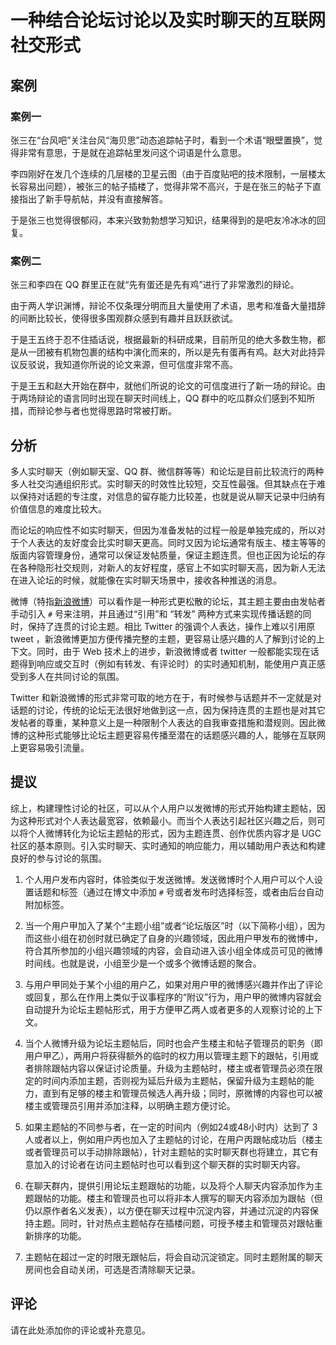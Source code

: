 # 一种结合论坛讨论以及实时聊天的互联网社交形式

## 案例

### 案例一

张三在“台风吧”关注台风“海贝思”动态追踪帖子时，看到一个术语“眼壁置换”，觉得非常有意思，于是就在追踪帖里发问这个词语是什么意思。  

李四刚好在发几个连续的几层楼的卫星云图（由于百度贴吧的技术限制，一层楼太长容易出问题），被张三的帖子插楼了，觉得非常不高兴，于是在张三的帖子下直接指出了新手导航帖，并没有直接解答。

于是张三也觉得很郁闷，本来兴致勃勃想学习知识，结果得到的是吧友冷冰冰的回复。

### 案例二

张三和李四在 QQ 群里正在就“先有蛋还是先有鸡”进行了非常激烈的辩论。

由于两人学识渊博，辩论不仅条理分明而且大量使用了术语，思考和准备大量措辞的间断比较长，使得很多围观群众感到有趣并且跃跃欲试。

于是王五终于忍不住插话说，根据最新的科研成果，目前所见的绝大多数生物，都是从一团被有机物包裹的结构中演化而来的，所以是先有蛋再有鸡。赵大对此持异议反驳说，我知道你所说的论文来源，但可信度非常不高。

于是王五和赵大开始在群中，就他们所说的论文的可信度进行了新一场的辩论。由于两场辩论的语言同时出现在聊天时间线上，QQ 群中的吃瓜群众们感到不知所措，而辩论参与者也觉得思路时常被打断。

## 分析

多人实时聊天（例如聊天室、QQ 群、微信群等等）和论坛是目前比较流行的两种多人社交沟通组织形式。实时聊天的时效性比较短，交互性最强。但其缺点在于难以保持对话题的专注度，对信息的留存能力比较差，也就是说从聊天记录中归纳有价值信息的难度比较大。

而论坛的响应性不如实时聊天，但因为准备发帖的过程一般是单独完成的，所以对于个人表达的友好度会比实时聊天更高。同时又因为论坛通常有版主、楼主等等的版面内容管理身份，通常可以保证发帖质量，保证主题连贯。但也正因为论坛的存在各种隐形社交规则，对新人的友好程度，感官上不如实时聊天高，因为新人无法在进入论坛的时候，就能像在实时聊天场景中，接收各种推送的消息。

微博（特指[新浪微博](https://weibo.com)）可以看作是一种形式更松散的论坛，其主题主要由由发帖者手动引入 `#` 号来注明，并且通过“引用”和 “转发” 两种方式来实现传播话题的同时，保持了连贯的讨论主题。相比 Twitter 的强调个人表达，操作上难以引用原 tweet ，新浪微博更加方便传播完整的主题，更容易让感兴趣的人了解到讨论的上下文。同时，由于 Web 技术上的进步，新浪微博或者 twitter 一般都能实现在话题得到响应或交互时（例如有转发、有评论时）的实时通知机制，能使用户真正感受到多人在共同讨论的氛围。

Twitter 和新浪微博的形式非常可取的地方在于，有时候参与话题并不一定就是对话题的讨论，传统的论坛无法很好地做到这一点，因为保持连贯的主题也是对其它发帖者的尊重，某种意义上是一种限制个人表达的自我审查措施和潜规则。因此微博的这种形式能够比论坛主题更容易传播至潜在的话题感兴趣的人，能够在互联网上更容易吸引流量。

## 提议

综上，构建理性讨论的社区，可以从个人用户以发微博的形式开始构建主题帖，因为这种形式对个人表达最宽容，依赖最小。而当个人表达引起社区兴趣之后，则可以将个人微博转化为论坛主题帖的形式，因为主题连贯、创作优质内容才是 UGC 社区的基本原则。引入实时聊天、实时通知的响应能力，用以辅助用户表达和构建良好的参与讨论的氛围。

1. 个人用户发布内容时，体验类似于发送微博。发送微博时个人用户可以个人设置话题和标签（通过在博文中添加 `#` 号或者发布时选择标签，或者由后台自动附加标签。

2. 当一个用户甲加入了某个“主题小组”或者“论坛版区”时（以下简称小组），因为而这些小组在初创时就已确定了自身的兴趣领域，因此用户甲发布的微博中，符合其所参加的小组兴趣领域的内容，会自动进入该小组全体成员可见的微博时间线。也就是说，小组至少是一个或多个微博话题的聚合。

3. 与用户甲同处于某个小组的用户乙，如果对用户甲的微博感兴趣并作出了评论或回复，那么在作用上类似于议事程序的“附议”行为，用户甲的微博内容就会自动提升为论坛主题帖形式，用于方便甲乙两人或者更多的人观察讨论的上下文。

4. 当个人微博升级为论坛主题帖后，同时也会产生楼主和帖子管理员的职务（即用户甲乙），两用户将获得额外的临时的权力用以管理主题下的跟帖，引用或者排除跟帖内容以保证讨论质量。升级为主题帖时，楼主或者管理员必须在限定的时间内添加主题，否则视为延后升级为主题帖，保留升级为主题帖的能力，直到有足够的楼主和管理员候选人再升级；同时，原微博的内容也可以被楼主或管理员引用并添加注释，以明确主题方便讨论。

5. 如果主题帖的不同参与者，在一定的时间内（例如24或48小时内）达到了 3 人或者以上，例如用户丙也加入了主题帖的讨论，在用户丙跟帖成功后（楼主或者管理员可以手动排除跟帖），针对主题帖的实时聊天群也将建立，其它有意加入的讨论者在访问主题帖时也可以看到这个聊天群的实时聊天内容。

6. 在聊天群内，提供引用论坛主题跟帖的功能，以及将个人聊天内容添加作为主题跟帖的功能。楼主和管理员也可以将非本人撰写的聊天内容添加为跟帖（但仍以原作者名义发表），以方便在聊天过程中沉淀内容，并通过沉淀的内容保持主题。同时，针对热点主题帖存在插楼问题，可授予楼主和管理员对跟帖重新排序的功能。

7. 主题帖在超过一定的时限无跟帖后，将会自动沉淀锁定。同时主题附属的聊天房间也会自动关闭，可选是否清除聊天记录。


## 评论

请在此处添加你的评论或补充意见。

